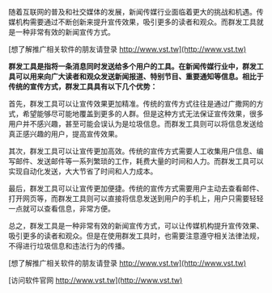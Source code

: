 随着互联网的普及和社交媒体的发展，新闻传媒行业面临着更大的挑战和机遇。传媒机构需要通过不断创新来提升宣传效果，吸引更多的读者和观众。而群发工具就是一种非常有效的新闻宣传方式。

[想了解推广相关软件的朋友请登录 http://www.vst.tw](http://www.vst.tw)

**群发工具是指将一条消息同时发送给多个用户的工具。在新闻传媒行业中，群发工具可以用来向广大读者和观众发送新闻报道、特别节目、重要通知等信息。相比于传统的宣传方式，群发工具具有以下几个优势：**

首先，群发工具可以让宣传效果更加精准。传统的宣传方式往往是通过广撒网的方式，希望能够尽可能地覆盖到更多的人群。但是这种方式无法保证宣传效果，很多用户并不感兴趣，甚至可能会误认为是垃圾信息。而群发工具则可以将信息发送给真正感兴趣的用户，提高宣传效果。

其次，群发工具可以让宣传更加高效。传统的宣传方式需要人工收集用户信息、编写邮件、发送邮件等一系列繁琐的工作，耗费大量的时间和人力。而群发工具可以实现自动化发送，大大节省了时间和人力成本。

最后，群发工具可以让宣传更加便捷。传统的宣传方式需要用户主动去查看邮件、打开网页等，而群发工具则可以直接将信息发送到用户的手机上，用户只需要轻轻一点就可以查看信息，非常方便。

总之，群发工具是一种非常有效的新闻宣传方式，可以让传媒机构提升宣传效果、吸引更多的读者和观众。但是在使用群发工具时，也需要注意遵守相关法律法规，不得进行垃圾信息和违法行为的传播。

[想了解推广相关软件的朋友请登录 http://www.vst.tw](http://www.vst.tw)


[访问软件官网 http://www.vst.tw](http://www.vst.tw)
